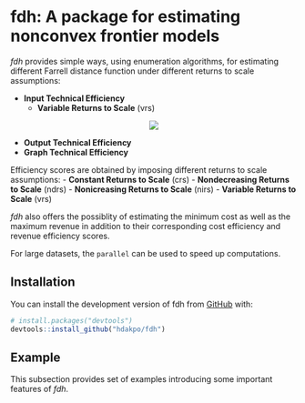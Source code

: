 
<!-- README.md is generated from README.Rmd. Please edit that file -->

# fdh: A package for estimating nonconvex frontier models

<!-- badges: start -->
<!-- badges: end -->

*fdh* provides simple ways, using enumeration algorithms, for estimating
different Farrell distance function under different returns to scale
assumptions:

-   **Input Technical Efficiency**
    -   **Variable Returns to Scale** (vrs)

<!-- $$e^{i \pi} = -1$$ -->

<div align="center">

<img style="background: white;" src="https://latex.codecogs.com/svg.latex?">

</div>

-   **Output Technical Efficiency**
-   **Graph Technical Efficiency**

Efficiency scores are obtained by imposing different returns to scale
assumptions: - **Constant Returns to Scale** (crs) - **Nondecreasing
Returns to Scale** (ndrs) - **Nonicreasing Returns to Scale** (nirs) -
**Variable Returns to Scale** (vrs)

*fdh* also offers the possiblity of estimating the minimum cost as well
as the maximum revenue in addition to their corresponding cost
efficiency and revenue efficiency scores.

For large datasets, the `parallel` can be used to speed up computations.

## Installation

You can install the development version of fdh from
[GitHub](https://github.com/) with:

``` r
# install.packages("devtools")
devtools::install_github("hdakpo/fdh")
```

## Example

This subsection provides set of examples introducing some important
features of *fdh*.
